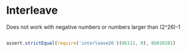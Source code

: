 # Interleave

Does not work with negative numbers or numbers larger than (2^26)-1

```javascript

assert.strictEqual(require('interleave26')(0b111, 0), 0b010101)
```
